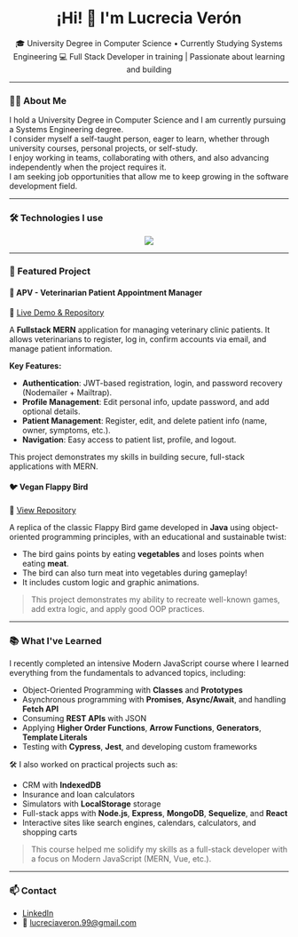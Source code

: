 <h1 align="center">¡Hi! 👋 I'm Lucrecia Verón</h1>

<p align="center">
🎓 University Degree in Computer Science • Currently Studying Systems Engineering  
💻 Full Stack Developer in training | Passionate about learning and building
</p>

---

### 🙋‍♀️ About Me

I hold a University Degree in Computer Science and I am currently pursuing a Systems Engineering degree.  
I consider myself a self-taught person, eager to learn, whether through university courses, personal projects, or self-study.  
I enjoy working in teams, collaborating with others, and also advancing independently when the project requires it.  
I am seeking job opportunities that allow me to keep growing in the software development field.

---

### 🛠️ Technologies I use

<div align="center">
  <img src="https://skillicons.dev/icons?i=java,python,javascript,html,css,php,mysql,postgres,git,github,vscode,wordpress,nodejs,react,typescript" />
</div>

---

### 🚀 Featured Project

#### 🐾 APV - Veterinarian Patient Appointment Manager  
📎 [Live Demo & Repository](https://github.com/LucreciaVeron/apv_frontend_deploy)

A **Fullstack MERN** application for managing veterinary clinic patients. It allows veterinarians to register, log in, confirm accounts via email, and manage patient information.

**Key Features:**
- **Authentication**: JWT-based registration, login, and password recovery (Nodemailer + Mailtrap).
- **Profile Management**: Edit personal info, update password, and add optional details.
- **Patient Management**: Register, edit, and delete patient info (name, owner, symptoms, etc.).
- **Navigation**: Easy access to patient list, profile, and logout.

This project demonstrates my skills in building secure, full-stack applications with MERN.

#### 🐦 Vegan Flappy Bird
📎 [View Repository](https://github.com/LucreciaVeron/Vegan-Flappy-Bird)

A replica of the classic Flappy Bird game developed in **Java** using object-oriented programming principles, with an educational and sustainable twist:

- The bird gains points by eating **vegetables** and loses points when eating **meat**.
- The bird can also turn meat into vegetables during gameplay!
- It includes custom logic and graphic animations.

> This project demonstrates my ability to recreate well-known games, add extra logic, and apply good OOP practices.

---

### 📚 What I've Learned

I recently completed an intensive Modern JavaScript course where I learned everything from the fundamentals to advanced topics, including:

- Object-Oriented Programming with **Classes** and **Prototypes**
- Asynchronous programming with **Promises**, **Async/Await**, and handling **Fetch API**
- Consuming **REST APIs** with JSON
- Applying **Higher Order Functions**, **Arrow Functions**, **Generators**, **Template Literals**
- Testing with **Cypress**, **Jest**, and developing custom frameworks

🛠️ I also worked on practical projects such as:

- CRM with **IndexedDB**
- Insurance and loan calculators
- Simulators with **LocalStorage** storage
- Full-stack apps with **Node.js**, **Express**, **MongoDB**, **Sequelize**, and **React**
- Interactive sites like search engines, calendars, calculators, and shopping carts

> This course helped me solidify my skills as a full-stack developer with a focus on Modern JavaScript (MERN, Vue, etc.).

---

### 📫 Contact

- [LinkedIn](https://linkedin.com/in/lucreciaveron)
- 📧 lucreciaveron.99@gmail.com 
